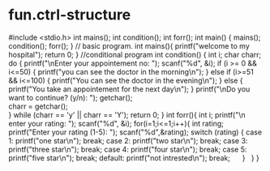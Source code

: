 # fun.ctrl-structure
#include <stdio.h>
int mains();
int condition();
int forr();
int main() {
   mains();
   condition();
   forr();
}
// basic program.
int mains(){
    printf("welcome to my hospital");
    return 0;
}
//conditional program
int condition() {
    int i;
    char charr;  
    do {
        printf("\nEnter your appointement no: ");
        scanf("%d", &i);
        if (i >= 0 && i<=50) {
            printf("you can see the doctor in the morning\n");
        }
        else if (i>=51 && i<=100) {
            printf("You can see the doctor in the evening\n");
        } 
        else {
            printf("You take an appointement for the next day\n");
        }
        printf("\nDo you want to continue? (y/n): ");
        getchar();  
        charr = getchar();  
 } while (charr == 'y' || charr == 'Y'); 
    return 0; 
}
int forr(){
    int i;
    printf("\n enter your rating: ");
    scanf("%d", &i);
    for(i=1;i<=1;i++){
    int rating;
            printf("Enter your rating (1-5): ");
            scanf("%d",&rating);
            switch (rating) {
                case 1: 
                      printf("one star\n"); 
                      break;
                case 2:
                       printf("two star\n");
                       break;
                case 3: 
                       printf("three star\n");
                       break;
                case 4:
                       printf("four star\n");
                       break;
                case 5:
                       printf("five star\n"); 
                       break;
                default: 
                        printf("not intrested\n"); 
                        break;
     }
  }
}
